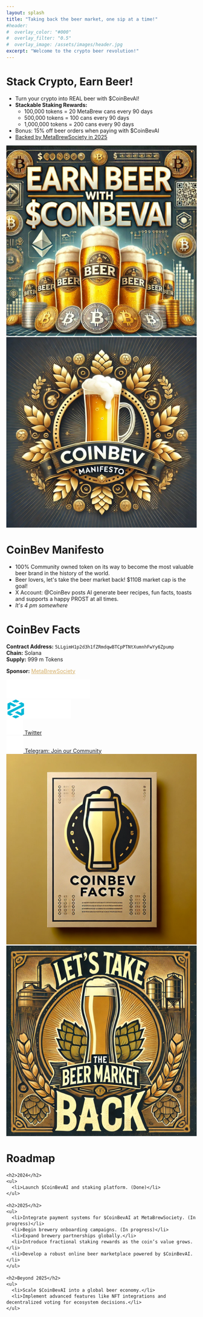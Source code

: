 ```yaml
---
layout: splash
title: "Taking back the beer market, one sip at a time!"
#header:
#  overlay_color: "#000"
#  overlay_filter: "0.5"
#  overlay_image: /assets/images/header.jpg
excerpt: "Welcome to the crypto beer revolution!"
---
```



<div class="section">
  <div class="section-body">
    <h1>Stack Crypto, Earn Beer!</h1>
    <ul>
      <li>Turn your crypto into REAL beer with $CoinBevAI!</li>
      <li>
        <strong>Stackable Staking Rewards:</strong>
        <ul>
          <li>100,000 tokens = 20 MetaBrew cans every 90 days</li>
          <li>500,000 tokens = 100 cans every 90 days</li>
          <li>1,000,000 tokens = 200 cans every 90 days</li>
        </ul>
      </li>
      <li>Bonus: 15% off beer orders when paying with $CoinBevAI</li>
      <li><a href="https://www.metabrewsociety.com/en/pages/coinbevai" target="_blank">Backed by MetaBrewSociety in 2025</a></li>
    </ul>
  </div>
  <div class="section-teaser">
    <img src="/assets/images/earn_beer.jpg" alt="Earn Beer">
  </div>
</div>


<!-- First Manifesto -->
<div class="section">
  <div class="section-teaser">
    <img src="/assets/images/manifesto.jpeg" alt="Beer Image">
  </div>
  <div class="section-body">
    <h1>CoinBev Manifesto</h1>
    <ul>
      <li>100% Community owned token on its way to become the most valuable beer brand in the history of the world.</li>
      <li>Beer lovers, let's take the beer market back! $110B market cap is the goal!</li>
      <li>X Account: @CoinBev posts AI generate beer recipes, fun facts, toasts and supports a happy PROST at all times.</li>
      <li><em>It's 4 pm somewhere</em></li>
    </ul>
  </div>
</div>

<!-- Facts Section -->
<div class="section">
  <div class="section-body">
    <h1>CoinBev Facts</h1>
    <p>
      <strong>Contract Address:</strong> <code>5LLgimH1p2d3h1fZRmdqwBTCpPTNtXumnhFwYy6Zpump</code><br>
      <strong>Chain:</strong> Solana<br>
      <strong>Supply:</strong> 999 m Tokens
    </p>
    <p>
      <strong>Sponsor:</strong> <a style="color: #D5AF67" href="https://www.metabrewsociety.com" target="_blank">MetaBrewSociety</a>
    </p>
    <div class="social-links">
      <div class="social-link-item">
        <a href="https://dexscreener.com/solana/A5kVTK339MqPZRD2eU9DyfZvCw83KU24ZUtVqourGM51" target="_blank">
          <img src="/assets/images/dexscreener.png" alt="DexScreener" style="height: 50px;">
        </a>
      </div>
      <div class="social-link-item">
        <a href="https://www.dextools.io/app/en/token/coinbevai?t=1732651999754" target="_blank">
          <img src="/assets/images/dextools.png" alt="DexTools" style="height: 50px;">
        </a>
      </div>
      <div class="social-link-item">
        <a href="https://x.com/coinbev" target="_blank">
          <img src="/assets/images/x-twitter-brands-solid.png" alt="Twitter" style="height: 40px;">
          <span>Twitter</span>
        </a>
      </div>
      <div class="social-link-item">
        <a href="https://t.me/coinbevai" target="_blank">
          <img src="/assets/images/telegram-brands-solid.png" alt="Telegram" style="height: 45px;">
          <span>Telegram: Join our Community</span>
        </a>
      </div>
      <!--
      <div class="social-link-item">
        <a href="https://discord.gg/BTG5W7vJ" target="_blank">
          <img src="/assets/images/discord-brands-solid.png" alt="Discord" style="height: 40px;">
          <span>Discord: Join our Server</span>
        </a>
      </div>
      -->
    </div>
  </div>
  <div class="section-teaser">
    <img src="/assets/images/facts.png" alt="CoinBev Facts">
  </div>
</div>

<!-- Roadmap Section -->
<div class="section">
  <div class="section-teaser">
    <img src="/assets/images/take_back.png" alt="Take back the Beer Market">
  </div>
  <div class="section-body">
    <h1>Roadmap</h1>
    
    <h2>2024</h2>
    <ul>
      <li>Launch $CoinBevAI and staking platform. (Done)</li>
    </ul>
    
    <h2>2025</h2>
    <ul>
      <li>Integrate payment systems for $CoinBevAI at MetaBrewSociety. (In progress)</li>
      <li>Begin brewery onboarding campaigns. (In progress)</li>
      <li>Expand brewery partnerships globally.</li>
      <li>Introduce fractional staking rewards as the coin’s value grows.</li>
      <li>Develop a robust online beer marketplace powered by $CoinBevAI.</li>
    </ul>
    
    <h2>Beyond 2025</h2>
    <ul>
      <li>Scale $CoinBevAI into a global beer economy.</li>
      <li>Implement advanced features like NFT integrations and decentralized voting for ecosystem decisions.</li>
    </ul>
  </div>
</div>